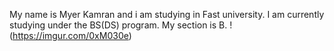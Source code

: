 My name is Myer Kamran and i am studying in Fast university.
I am currently studying under the BS(DS) program.
My section is B.
!(https://imgur.com/0xM030e)
